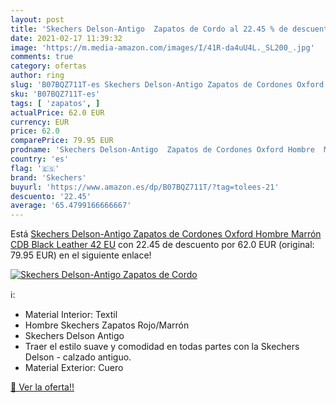 ```yaml
---
layout: post
title: 'Skechers Delson-Antigo  Zapatos de Cordo al 22.45 % de descuento'
date: 2021-02-17 11:39:32
image: 'https://m.media-amazon.com/images/I/41R-da4uU4L._SL200_.jpg'
comments: true
category: ofertas
author: ring
slug: 'B07BQZ711T-es Skechers Delson-Antigo Zapatos de Cordones Oxford Hombre...'
sku: 'B07BQZ711T-es'
tags: [ 'zapatos', ]
actualPrice: 62.0 EUR
currency: EUR
price: 62.0
comparePrice: 79.95 EUR
prodname: 'Skechers Delson-Antigo  Zapatos de Cordones Oxford Hombre  Marrón  CDB Black Leather   42 EU'
country: 'es'
flag: '🇪🇸'
brand: 'Skechers'
buyurl: 'https://www.amazon.es/dp/B07BQZ711T/?tag=tolees-21'
descuento: '22.45'
average: '65.4799166666667'
---
```


Está [Skechers Delson-Antigo  Zapatos de Cordones Oxford Hombre  Marrón  CDB Black Leather   42 EU](https://www.amazon.es/dp/B07BQZ711T/?tag=tolees-21) con 22.45 de descuento por 62.0 EUR (original: 79.95 EUR) en el siguiente enlace!

[![Skechers Delson-Antigo  Zapatos de Cordo](https://m.media-amazon.com/images/I/41R-da4uU4L._SL200_.jpg)](https://www.amazon.es/dp/B07BQZ711T/?tag=tolees-21)

ℹ️:

- Material Interior: Textil
- Hombre Skechers Zapatos Rojo/Marrón
- Skechers Delson Antigo
- Traer el estilo suave y comodidad en todas partes con la Skechers Delson - calzado antiguo.
- Material Exterior: Cuero

[🛒 Ver la oferta!!](https://www.amazon.es/dp/B07BQZ711T/?tag=tolees-21)
